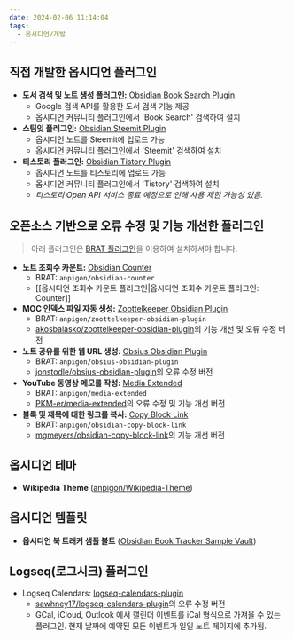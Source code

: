 ```yaml
---
date: 2024-02-06 11:14:04
tags:
  - 옵시디언/개발
---
```


## 직접 개발한 옵시디언 플러그인
- **도서 검색 및 노트 생성 플러그인:** [Obsidian Book Search Plugin](https://github.com/anpigon/obsidian-book-search-plugin)
    - Google 검색 API를 활용한 도서 검색 기능 제공
    - 옵시디언 커뮤니티 플러그인에서 'Book Search' 검색하여 설치
- **스팀잇 플러그인:** [Obsidian Steemit Plugin](https://github.com/anpigon/obsidian-steemit-plugin)
    - 옵시디언 노트를 Steemit에 업로드 가능
    - 옵시디언 커뮤니티 플러그인에서 'Steemit' 검색하여 설치
- **티스토리 플러그인:** [Obsidian Tistory Plugin](https://github.com/anpigon/obsidian-tistory-plugin)
    - 옵시디언 노트를 티스토리에 업로드 가능
    - 옵시디언 커뮤니티 플러그인에서 'Tistory' 검색하여 설치
    - *티스토리 Open API 서비스 종료 예정으로 인해 사용 제한 가능성 있음.*

## 오픈소스 기반으로 오류 수정 및 기능 개선한 플러그인
> 아래 플러그인은 [BRAT 플러그인](https://obsidian.md/plugins?id=obsidian42-brat)을 이용하여 설치하셔야 합니다.
- **노트 조회수 카운트:** [Obsidian Counter](https://github.com/anpigon/obsidian-counter)
	- BRAT: `anpigon/obsidian-counter`
	- [[옵시디언 조회수 카운트 플러그인|옵시디언 조회수 카운트 플러그인: Counter]]
- **MOC 인덱스 파일 자동 생성:** [Zoottelkeeper Obsidian Plugin](https://github.com/anpigon/zoottelkeeper-obsidian-plugin)
	- BRAT: `anpigon/zoottelkeeper-obsidian-plugin`
	- [akosbalasko/zoottelkeeper-obsidian-plugin](https://github.com/akosbalasko/zoottelkeeper-obsidian-plugin)의 기능 개선 및 오류 수정 버전
- **노트 공유를 위한 웹 URL 생성:** [Obsius Obsidian Plugin](https://github.com/anpigon/obsius-obsidian-plugin)
	- BRAT: `anpigon/obsius-obsidian-plugin`
	- [jonstodle/obsius-obsidian-plugin](https://github.com/jonstodle/obsius-obsidian-plugin)의 오류 수정 버전
 - **YouTube 동영상 메모를 작성:** [Media Extended](https://github.com/anpigon/media-extended)
	 - BRAT: `anpigon/media-extended`
	 - [PKM-er/media-extended](https://github.com/PKM-er/media-extended)의 오류 수정 및 기능 개선 버전
 - **블록 및 제목에 대한 링크를 복사:** [Copy Block Link](https://github.com/anpigon/obsidian-copy-block-link)
	 - BRAT: `anpigon/obsidian-copy-block-link`
	 - [mgmeyers/obsidian-copy-block-link](https://github.com/mgmeyers/obsidian-copy-block-link)의 기능 개선 버전

## 옵시디언 테마
- **Wikipedia Theme** ([anpigon/Wikipedia-Theme](https://github.com/anpigon/Wikipedia-Theme))

## 옵시디언 템플릿
- **옵시디언 북 트래커 샘플 볼트** ([Obsidian Book Tracker Sample Vault](https://github.com/anpigon/Obsidian_Book_Tracker_Sample_Vault))

##  Logseq(로그시크) 플러그인
- Logseq Calendars: [logseq-calendars-plugin](https://github.com/anpigon/logseq-calendars-plugin)
	- [sawhney17/logseq-calendars-plugin](https://github.com/sawhney17/logseq-calendars-plugin)의 오류 수정 버전
	- GCal, iCloud, Outlook 에서 캘린더 이벤트를 iCal 형식으로 가져올 수 있는 플러그인. 현재 날짜에 예약된 모든 이벤트가 일일 노트 페이지에 추가됨.